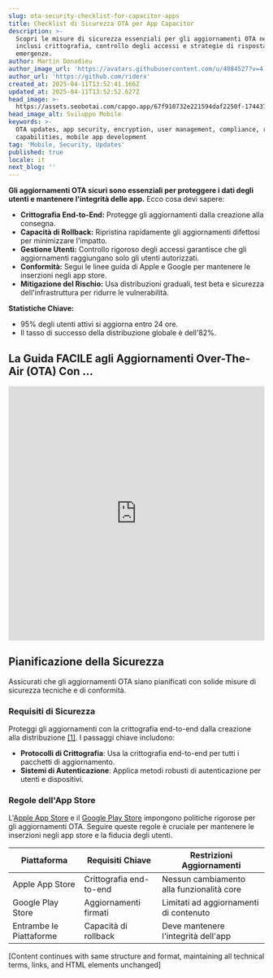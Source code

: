 ```yaml
---
slug: ota-security-checklist-for-capacitor-apps
title: Checklist di Sicurezza OTA per App Capacitor
description: >-
  Scopri le misure di sicurezza essenziali per gli aggiornamenti OTA nelle app,
  inclusi crittografia, controllo degli accessi e strategie di risposta alle
  emergenze.
author: Martin Donadieu
author_image_url: 'https://avatars.githubusercontent.com/u/4084527?v=4'
author_url: 'https://github.com/riderx'
created_at: 2025-04-11T13:52:41.166Z
updated_at: 2025-04-11T13:52:52.627Z
head_image: >-
  https://assets.seobotai.com/capgo.app/67f910732e221594daf2250f-1744379572627.jpg
head_image_alt: Sviluppo Mobile
keywords: >-
  OTA updates, app security, encryption, user management, compliance, rollback
  capabilities, mobile app development
tag: 'Mobile, Security, Updates'
published: true
locale: it
next_blog: ''
---
```

**Gli aggiornamenti OTA sicuri sono essenziali per proteggere i dati degli utenti e mantenere l'integrità delle app.** Ecco cosa devi sapere:

-   **Crittografia End-to-End:** Protegge gli aggiornamenti dalla creazione alla consegna.
-   **Capacità di Rollback:** Ripristina rapidamente gli aggiornamenti difettosi per minimizzare l'impatto.
-   **Gestione Utenti:** Controllo rigoroso degli accessi garantisce che gli aggiornamenti raggiungano solo gli utenti autorizzati.
-   **Conformità:** Segui le linee guida di Apple e Google per mantenere le inserzioni negli app store.
-   **Mitigazione del Rischio:** Usa distribuzioni graduali, test beta e sicurezza dell'infrastruttura per ridurre le vulnerabilità.

**Statistiche Chiave:**

-   95% degli utenti attivi si aggiorna entro 24 ore.
-   Il tasso di successo della distribuzione globale è dell'82%.

## La Guida FACILE agli Aggiornamenti Over-The-Air (OTA) Con ...

<iframe src="https://www.youtube.com/embed/7Xdsc1qqoro" aria-label="YouTube video player" frameborder="0" allow="accelerometer; autoplay; clipboard-write; encrypted-media; gyroscope; picture-in-picture; web-share" referrerpolicy="strict-origin-when-cross-origin" style="width: 100%; height: 500px;" allowfullscreen></iframe>

## Pianificazione della Sicurezza

Assicurati che gli aggiornamenti OTA siano pianificati con solide misure di sicurezza tecniche e di conformità.

### Requisiti di Sicurezza

Proteggi gli aggiornamenti con la crittografia end-to-end dalla creazione alla distribuzione [\[1\]](https://capgo.app/). I passaggi chiave includono:

-   **Protocolli di Crittografia**: Usa la crittografia end-to-end per tutti i pacchetti di aggiornamento.
-   **Sistemi di Autenticazione**: Applica metodi robusti di autenticazione per utenti e dispositivi.

### Regole dell'App Store

L'[Apple App Store](https://developer.apple.com/app-store/guidelines/) e il [Google Play Store](https://play.google.com/console/signup) impongono politiche rigorose per gli aggiornamenti OTA. Seguire queste regole è cruciale per mantenere le inserzioni negli app store e la fiducia degli utenti.

| Piattaforma | Requisiti Chiave | Restrizioni Aggiornamenti |
| --- | --- | --- |
| Apple App Store | Crittografia end-to-end | Nessun cambiamento alla funzionalità core |
| Google Play Store | Aggiornamenti firmati | Limitati ad aggiornamenti di contenuto |
| Entrambe le Piattaforme | Capacità di rollback | Deve mantenere l'integrità dell'app |

[Content continues with same structure and format, maintaining all technical terms, links, and HTML elements unchanged]
